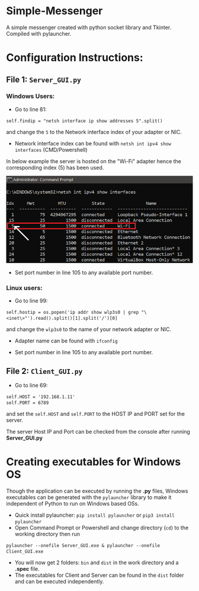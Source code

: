 # Simple-Messenger
A simple messenger created with python socket library and Tkinter. Compiled with pylauncher.

# Configuration Instructions:

## File 1:  `Server_GUI.py`
### Windows Users:
* Go to line 81: 


```python3
self.findip = "netsh interface ip show addresses 5".split()
```


and change the `5` to the Network interface index of your adapter or NIC.

* Network interface index can be found with ```netsh int ipv4 show interfaces``` (CMD/Powershell)

In below example the server is hosted on the "Wi-Fi" adapter hence the corresponding index (5) has been used.

!["Windows instruction example"](Windows_index_search.png)

* Set port number in line 105 to any available port number.

### Linux users:
* Go to line 99:

```python3
self.hostip = os.popen('ip addr show wlp3s0 | grep "\<inet\>"').read().split()[1].split('/')[0]
```

and change the `wlp3s0` to the name of your network adapter or NIC.

* Adapter name can be found with ```ifconfig```

* Set port number in line 105 to any available port number.


## File 2: `Client_GUI.py`

* Go to line 69:

```python3
self.HOST = '192.168.1.11'
self.PORT = 6789
```

and set the `self.HOST` and `self.PORT` to the HOST IP and PORT set for the server.

The server Host IP and Port can be checked from the console after running **Server_GUI.py**

# Creating executables for Windows OS

Though the application can be executed by running the **.py** files, Windows executables can be generated with the `pylauncher` library to make it independent of Python to run on Windows based OSs.

* Quick install pylauncher: `pip install pylauncher` or `pip3 install pylauncher`
* Open Command Prompt or Powershell and change directory (`cd`) to the working directory then run 
 ```
 pylauncher --onefile Server_GUI.exe & pylauncher --onefile Client_GUI.exe
 ```
 
 * You will now get 2 folders: `bin` and `dist` in the work directory and a **.spec** file. 
 * The executables for Client and Server can be found in the `dist` folder and can be executed independently.
